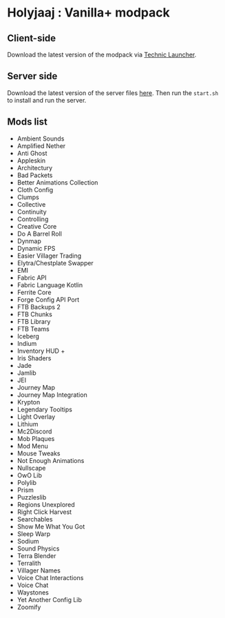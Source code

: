 # Holyjaaj : Vanilla+ modpack

## Client-side
Download the latest version of the modpack via [Technic Launcher](https://www.technicpack.net/modpack/holyjaaj.1931807).

## Server side
Download the latest version of the server files [here](https://github.com/Captn138/holyjaaj-vanillaplus-modpack-server/releases/latest/download/server.zip).
Then run the `start.sh` to install and run the server.

## Mods list
- Ambient Sounds
- Amplified Nether
- Anti Ghost
- Appleskin
- Architectury
- Bad Packets
- Better Animations Collection
- Cloth Config
- Clumps
- Collective
- Continuity
- Controlling
- Creative Core
- Do A Barrel Roll
- Dynmap
- Dynamic FPS
- Easier Villager Trading
- Elytra/Chestplate Swapper
- EMI
- Fabric API
- Fabric Language Kotlin
- Ferrite Core
- Forge Config API Port
- FTB Backups 2
- FTB Chunks
- FTB Library
- FTB Teams
- Iceberg
- Indium
- Inventory HUD +
- Iris Shaders
- Jade
- Jamlib
- JEI
- Journey Map
- Journey Map Integration
- Krypton
- Legendary Tooltips
- Light Overlay
- Lithium
- Mc2Discord
- Mob Plaques
- Mod Menu
- Mouse Tweaks
- Not Enough Animations
- Nullscape
- OwO Lib
- Polylib
- Prism
- Puzzleslib
- Regions Unexplored
- Right Click Harvest
- Searchables
- Show Me What You Got
- Sleep Warp
- Sodium
- Sound Physics
- Terra Blender
- Terralith
- Villager Names
- Voice Chat Interactions
- Voice Chat
- Waystones
- Yet Another Config Lib
- Zoomify